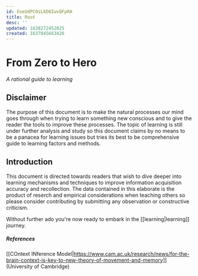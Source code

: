 ```yaml
---
id: EoeUdPC0sL6D8IwvQFpRA
title: Root
desc: ''
updated: 1638272452025
created: 1637845663426
---
```

# From Zero to Hero
_A rational guide to learning_

## Disclaimer
The purpose of this document is to make the natural processes our mind goes through when trying to learn something new conscious and to give the reader the tools to improve these processes. The topic of learning is still under further analysis and study so this document claims by no means to be a panacea for learning issues but tries its best to be comprehensive guide to learning factors and methods.

## Introduction
This document is directed towards readers that wish to dive deeper into learning mechanisms and techniques to improve information acquisition accuracy and recollection. The data contained in this elaborate is the product of reserch and empirical considerations when teaching others so please consider contributing by submitting any observation or constructive criticism.

Without further ado you're now ready to embark in the [[learning|learning]] journey.

##### References
[[COntext INference Model|https://www.cam.ac.uk/research/news/for-the-brain-context-is-key-to-new-theory-of-movement-and-memory]] (University of Cambridge)